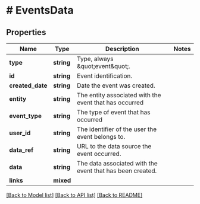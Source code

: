 # # EventsData

## Properties

Name | Type | Description | Notes
------------ | ------------- | ------------- | -------------
**type** | **string** | Type, always \&quot;event\&quot;. |
**id** | **string** | Event identification. |
**created_date** | **string** | Date the event was created. |
**entity** | **string** | The entity associated with the event that has occurred |
**event_type** | **string** | The type of event that has occurred |
**user_id** | **string** | The identifier of the user the event belongs to. |
**data_ref** | **string** | URL to the data source the event occurred. |
**data** | **string** | The data associated with the event that has been created. |
**links** | **mixed** |  |

[[Back to Model list]](../../README.md#models) [[Back to API list]](../../README.md#endpoints) [[Back to README]](../../README.md)
